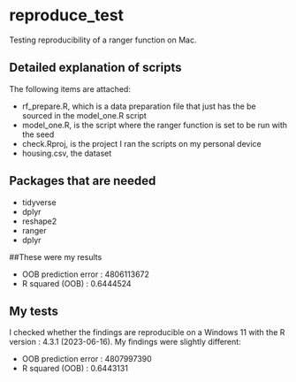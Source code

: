 # reproduce_test 
Testing reproducibility of a ranger function on Mac.

## Detailed explanation of scripts 
The following items are attached:
* rf_prepare.R, which is a data preparation file that just has the be sourced in the model_one.R script
* model_one.R, is the script where the ranger function is set to be run with the seed
* check.Rproj, is the project I ran the scripts on my personal device
* housing.csv, the dataset 


## Packages that are needed
* tidyverse
* dplyr
* reshape2
* ranger
* dplyr

##These were my results
* OOB prediction error : 4806113672
* R squared (OOB) : 0.6444524

## My tests
I checked whether the findings are reproducible on a Windows 11 with the R version : 4.3.1 (2023-06-16). My findings were slightly different:
* OOB prediction error : 4807997390
* R squared (OOB) : 0.6443131
